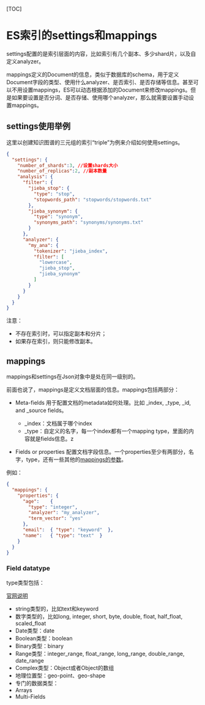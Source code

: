 [TOC]

# ES索引的settings和mappings

settings配置的是索引层面的内容，比如索引有几个副本、多少shard片，以及自定义analyzer。

mappings定义的Document的信息，类似于数据库的schema，用于定义Document字段的类型、使用什么analyzer、是否索引、是否存储等信息。甚至可以不用设置mappings，ES可以动态根据添加的Document来修改mappings。但是如果要设置是否分词、是否存储、使用哪个analyzer，那么就需要设置手动设置mappings。

## settings使用举例

这里以创建知识图谱的三元组的索引“triple”为例来介绍如何使用settings。

```json
{
  "settings": {
    "number_of_shards":3, //设置shards大小
    "number_of_replicas":2, //副本数量
    "analysis": {
      "filter": {
        "jieba_stop": {
          "type": "stop",
          "stopwords_path": "stopwords/stopwords.txt"
        },
        "jieba_synonym": {
          "type": "synonym",
          "synonyms_path": "synonyms/synonyms.txt"
        }
      },
      "analyzer": {
        "my_ana": {
          "tokenizer": "jieba_index",
          "filter": [
            "lowercase",
            "jieba_stop",
            "jieba_synonym"
          ]
        }
      }
    }
  }
}
```

注意：

- 不存在索引时，可以指定副本和分片；
- 如果存在索引，则只能修改副本。

## mappings

mappings和settings在Json对象中是处在同一级别的。

前面也说了，mappings是定义文档层面的信息。mappings包括两部分：

- Meta-fields
  用于配置文档的metadata如何处理。比如 _index, _type, _id, and _source fields。
  - _index：文档属于哪个index
  - _type：自定义的名字，每一个index都有一个mapping type，里面的内容就是fields信息。z

- Fields or properties
  配置文档字段信息。一个properties至少有两部分，名字，type，还有一些其他的[mappings的参数](https://www.elastic.co/guide/en/elasticsearch/reference/current/mapping-params.html)。

例如：

```json
{
  "mappings": {
    "properties": {
      "age":    {
        "type": "integer",
        "analyzer": "my_analyzer",
        "term_vector": "yes"
      },
      "email":  { "type": "keyword"  },
      "name":   { "type": "text"  }
    }
  }
}
```

### Field datatype

type类型包括：

[官网说明](https://www.elastic.co/guide/en/elasticsearch/reference/current/mapping-types.html)

- string类型的，比如text和keyword
- 数字类型的，比如long, integer, short, byte, double, float, half_float, scaled_float
- Date类型：date
- Boolean类型：boolean
- Binary类型：binary
- Range类型：integer_range, float_range, long_range, double_range, date_range
- Complex类型：Object或者Object的数组
- 地理位置型：geo-point、geo-shape
- 专门的数据类型：
- Arrays
- Multi-Fields

